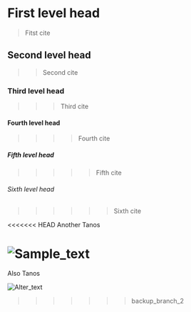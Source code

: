 # First level head
>Fitst cite
## Second level head
>>Second cite
### Third level head
>>>Third cite
#### Fourth level head
>>>>Fourth cite
##### Fifth level head
>>>>>Fifth cite
###### Sixth level head
>>>>>>Sixth cite

<<<<<<< HEAD
Another Tanos

![Sample_text](https://mir-s3-cdn-cf.behance.net/project_modules/1400/617cf365983491.5b06a7ae91e07.jpg)
=======
Also Tanos

![Alter_text](https://www.zbrushcentral.com/uploads/default/optimized/4X/5/8/a/58a1d7bc3927faf711ae8af8c79c3c7e04efcdd2_2_1024x726.png)
>>>>>>> backup_branch_2

